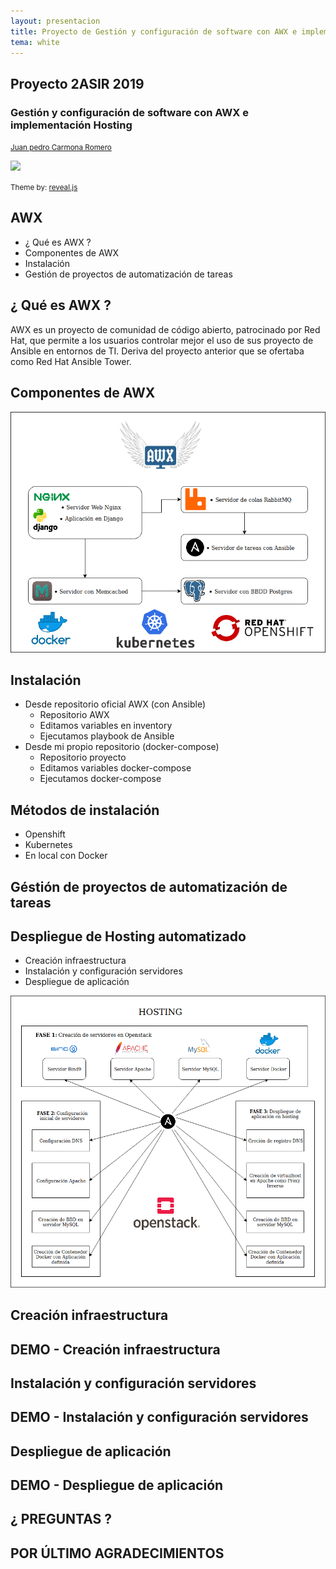 ```yaml
---
layout: presentacion
title: Proyecto de Gestión y configuración de software con AWX e implementación Hosting
tema: white
---
```

<section>
	<h2>Proyecto 2ASIR 2019</h2>
	<h3>Gestión y configuración de software con AWX e implementación Hosting</h3>
		<small>
		<a href="https://jpcarmona.github.io/web/">Juan pedro Carmona Romero</a>
		</small>
	<p>
		<a href="http://creativecommons.org/licenses/by-sa/3.0/">
		<img class="plain" src="img/cc_by_sa.png" width="100px" border="0"/></a>
	</p>
	<p><small>Theme by: <a href="http://lab.hakim.se/reveal-js/#/">reveal.js</a></small></p>
</section>

<section>

  <section>
  <h2>AWX</h2>
  <ul>
   <li>¿ Qué es AWX ?</li>
   <li>Componentes de AWX</li>
   <li>Instalación</li>
   <li>Gestión de proyectos de automatización de tareas</li>
  </ul>
  </section>

  <section>
  <h2>¿ Qué es AWX ?</h2>
  <p>
AWX es un proyecto de comunidad de código abierto, patrocinado por Red Hat, que permite a los usuarios controlar mejor el uso de sus proyecto de Ansible en entornos de TI. Deriva del proyecto anterior que se ofertaba como Red Hat Ansible Tower.
  </p>
  </section>

  <section>
  <h2>Componentes de AWX</h2>
  <img src="img/diagrama_AWX.png">
  </section>

  <section>
    <h2>Instalación</h2>
    <ul>
      <li>Desde repositorio oficial AWX (con Ansible)
        <ul>
          <li>Repositorio AWX<a href="https://github.com/ansible/awx"></a></li>
          <li>Editamos variables en inventory</li>
          <li>Ejecutamos playbook de Ansible</li>
        </ul>
      </li>
      <li>Desde mi propio repositorio (docker-compose)
        <ul>
          <li>Repositorio proyecto<a href="https://github.com/jpcarmona/proyectoawx/tree/master/awxcompose"></a></li>
          <li>Editamos variables docker-compose</li>
          <li>Ejecutamos docker-compose</li>
        </ul>
      </li>
    </ul>
  </section>

  <section>
  <h2>Métodos de instalación</h2>
  <ul>
    <li>Openshift</li>
    <li>Kubernetes</li>
    <li>En local con Docker</li>
  </ul>
  </section>

  <section>
  <h2>Géstión de proyectos de automatización de tareas</h2>
  <p>
    
  </p>
  </section>

</section>


<section>

  <section>
  <h2>Despliegue de Hosting automatizado</h2>
  <ul>
   <li>Creación infraestructura</li>
   <li>Instalación y configuración servidores</li>
   <li>Despliegue de aplicación</li>
  </ul>
  </section>

  <section>
    <img src="img/hosting.png">
  </section>

  <section>
  <h2>Creación infraestructura</h2>
  <p>
    
  </p>
  </section>

  <section>
  <h2>DEMO - Creación infraestructura</h2>
  </section>

  <section>
  <h2>Instalación y configuración servidores</h2>
  <p>
    
  </p>
  </section>

  <section>
  <h2>DEMO - Instalación y configuración servidores</h2>
  </section>

  <section>
  <h2>Despliegue de aplicación</h2>
  <p>
    
  </p>
  </section>

  <section>
  <h2>DEMO - Despliegue de aplicación</h2>
  </section>

</section>

<section>

  <section>
  <h2>¿ PREGUNTAS ?</h2>
  </section>

  <section>
  <h2>POR ÚLTIMO AGRADECIMIENTOS</h2>
  </section>


</section>
